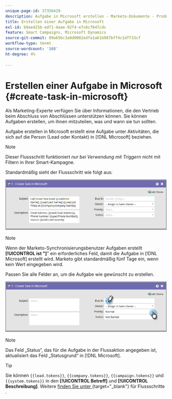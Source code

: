 ```yaml
---
unique-page-id: 37356429
description: Aufgabe in Microsoft erstellen - Marketo-Dokumente - Produktdokumentation
title: Erstellen einer Aufgabe in Microsoft
exl-id: b9ae425b-edf1-4aae-92f4-e7c6cf647cdc
feature: Smart Campaigns, Microsoft Dynamics
source-git-commit: 09a656c3a0d0002edfa1a61b987bff4c1dff33cf
workflow-type: tm+mt
source-wordcount: '168'
ht-degree: 4%

---
```


# Erstellen einer Aufgabe in Microsoft {#create-task-in-microsoft}

Als Marketing-Experte verfügen Sie über Informationen, die den Vertrieb beim Abschluss von Abschlüssen unterstützen können. Sie können Aufgaben erstellen, um ihnen mitzuteilen, was und wann sie tun sollten.

Aufgabe erstellen in Microsoft erstellt eine Aufgabe unter Aktivitäten, die sich auf die Person (Lead oder Kontakt) in [!DNL Microsoft] beziehen.

>[!NOTE]
>
>Dieser Flussschritt funktioniert _nur bei Verwendung mit Triggern_ nicht mit Filtern in Ihrer Smart-Kampagne.

Standardmäßig sieht der Flussschritt wie folgt aus:

![](assets/create-task-in-microsoft-1.png)

>[!NOTE]
>
>Wenn der Marketo-Synchronisierungsbenutzer Aufgaben erstellt **[!UICONTROL ist &quot;]**&quot; ein erforderliches Feld, damit die Aufgabe in [!DNL Microsoft] erstellt wird. Marketo gibt standardmäßig fünf Tage ein, wenn kein Wert eingegeben wird.

Passen Sie alle Felder an, um die Aufgabe wie gewünscht zu erstellen.

![](assets/create-task-in-microsoft-2.png)

>[!NOTE]
>
>Das Feld „Status“, das für die Aufgabe in der Flussaktion angegeben ist, aktualisiert das Feld „Statusgrund“ in [!DNL Microsoft].

>[!TIP]
>
>Sie können `{{lead.tokens}}`, `{{company.tokens}}`, `{{campaign.tokens}}` und `{{system.tokens}}` in den **[!UICONTROL Betreff]** und **[!UICONTROL Beschreibung]**. Weitere [ finden Sie unter ](/help/marketo/product-docs/core-marketo-concepts/smart-campaigns/flow-actions/use-tokens-in-flow-steps.md){target="_blank"} für Flussschritte .
